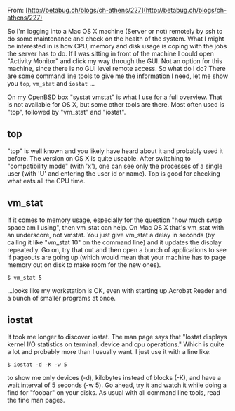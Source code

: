 From: [http://betabug.ch/blogs/ch-athens/227](http://betabug.ch/blogs/ch-athens/227)

So I'm logging into a Mac OS X machine (Server or not) remotely by ssh to do some maintenance and check on the health of the system. What I might be interested in is how CPU, memory and disk usage is coping with the jobs the server has to do. If I was sitting in front of the machine I could open "Activity Monitor" and click my way through the GUI. Not an option for this machine, since there is no GUI level remote access. So what do I do? There are some command line tools to give me the information I need, let me show you `top`, `vm_stat` and `iostat` ...

On my OpenBSD box "systat vmstat" is what I use for a full overview. That is not available for OS X, but some other tools are there. Most often used is "top", followed by "vm_stat" and "iostat".

top
---

"top" is well known and you likely have heard about it and probably used it before. The version on OS X is quite useable. After switching to "compatibility mode" (with 'x'), one can see only the processes of a single user (with 'U' and entering the user id or name). Top is good for checking what eats all the CPU time.

vm_stat
------

If it comes to memory usage, especially for the question "how much swap space am I using", then vm_stat can help. On Mac OS X that's vm_stat with an underscore, not vmstat. You just give vm_stat a delay in seconds (by calling it like "vm_stat 10" on the command line) and it updates the display repeatedly. Go on, try that out and then open a bunch of applications to see if pageouts are going up (which would mean that your machine has to page memory out on disk to make room for the new ones).

    $ vm_stat 5

...looks like my workstation is OK, even with starting up Acrobat Reader and a bunch of smaller programs at once.

iostat
-----

It took me longer to discover iostat. The man page says that "Iostat displays kernel I/O statistics on terminal, device and cpu operations." Which is quite a lot and probably more than I usually want. I just use it with a line like:

    $ iostat -d -K -w 5

to show me only devices (-d), kilobytes instead of blocks (-K), and have a wait interval of 5 seconds (-w 5). Go ahead, try it and watch it while doing a find for "foobar" on your disks. As usual with all command line tools, read the fine man pages.
